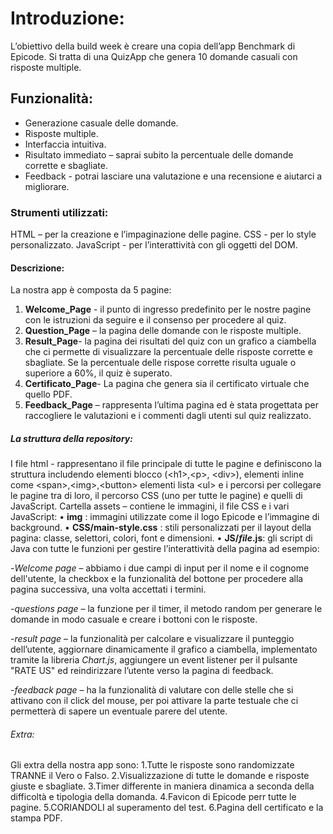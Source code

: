 # Introduzione:

L’obiettivo della build week è creare una copia dell’app Benchmark di Epicode.
Si tratta di una QuizApp che genera 10 domande casuali con risposte multiple.

## Funzionalità:

- Generazione casuale delle domande.
- Risposte multiple.
- Interfaccia intuitiva.
- Risultato immediato – saprai subito la percentuale delle domande corrette e sbagliate.
- Feedback - potrai lasciare una valutazione e una recensione e aiutarci a migliorare.

### Strumenti utilizzati:

HTML – per la creazione e l’impaginazione delle pagine.
CSS - per lo style personalizzato.
JavaScript - per l’interattività con gli oggetti del DOM.

#### Descrizione:

La nostra app è composta da 5 pagine:

1. **Welcome_Page** - il punto di ingresso predefinito per le nostre pagine con le istruzioni da seguire e il consenso per procedere al quiz.
2. **Question_Page** – la pagina delle domande con le risposte multiple.
3. **Result_Page**- la pagina dei risultati del quiz con un grafico a ciambella che ci permette di visualizzare la percentuale delle risposte corrette e sbagliate. Se la percentuale delle rispose corrette risulta uguale o superiore a 60%, il quiz è superato.
4. **Certificato_Page**- La pagina che genera sia il certificato virtuale che quello PDF.
5. **Feedback_Page** – rappresenta l’ultima pagina ed è stata progettata per raccogliere le valutazioni e i commenti dagli utenti sul quiz realizzato.

##### La struttura della repository:

I file html - rappresentano il file principale di tutte le pagine e definiscono la struttura includendo elementi blocco (&lt;h1&gt;,&lt;p&gt;, &lt;div&gt;), elementi inline come &lt;span&gt;,&lt;img&gt;,&lt;button&gt; elementi lista &lt;ul&gt; e i percorsi per collegare le pagine tra di loro, il percorso CSS (uno per tutte le pagine) e quelli di JavaScript.
Cartella assets – contiene le immagini, il file CSS e i vari JavaScript:
• **img** : immagini utilizzate come il logo Epicode e l’immagine di background.
• **CSS/main-style.css** : stili personalizzati per il layout della pagina: classe, selettori, colori, font e dimensioni.
• **JS/_file_.js**: gli script di Java con tutte le funzioni per gestire l’interattività della pagina ad esempio:

-_Welcome page_ – abbiamo i due campi di input per il nome e il cognome dell'utente, la checkbox e la funzionalità del bottone per procedere alla pagina successiva, una volta accettati i termini.

-_questions page_ – la funzione per il timer, il metodo random per generare le domande in modo casuale e creare i bottoni con le risposte.

-_result page_ – la funzionalità per calcolare e visualizzare il punteggio dell’utente, aggiornare dinamicamente il grafico a ciambella, implementato tramite la libreria _Chart.js_, aggiungere un event listener per il pulsante "RATE US" ed reindirizzare l’utente verso la pagina di feedback.

-_feedback page_ – ha la funzionalità di valutare con delle stelle che si attivano con il click del mouse, per poi attivare la parte testuale che ci permetterà di sapere un eventuale parere del utente.

###### Extra:
Gli extra della nostra app sono:
1.Tutte le risposte sono randomizzate TRANNE il Vero o Falso.
2.Visualizzazione di tutte le domande e risposte giuste e sbagliate.
3.Timer differente in maniera dinamica a seconda della difficoltà e tipologia della domanda.
4.Favicon di Epicode perr tutte le pagine.
5.CORIANDOLI al superamento del test.
6.Pagina dell certificato e la stampa PDF.
